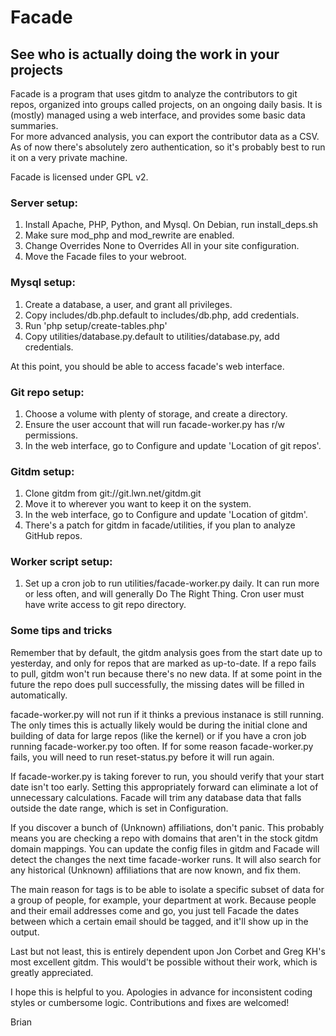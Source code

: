 # Facade
## See who is actually doing the work in your projects

Facade is a program that uses gitdm to analyze the contributors to git repos, 
organized into groups called projects, on an ongoing daily basis.  It is 
(mostly) managed using a web interface, and provides some basic data summaries.  
For more advanced analysis, you can export the contributor data as a CSV.  As 
of now there's absolutely zero authentication, so it's probably best to run it 
on a very private machine.

Facade is licensed under GPL v2.

### Server setup:

1. Install Apache, PHP, Python, and Mysql. On Debian, run install_deps.sh
2. Make sure mod_php and mod_rewrite are enabled.
3. Change Overrides None to Overrides All in your site configuration.
4. Move the Facade files to your webroot.

### Mysql setup:

1. Create a database, a user, and grant all privileges.
2. Copy includes/db.php.default to includes/db.php, add credentials.
3. Run 'php setup/create-tables.php'
4. Copy utilities/database.py.default to utilities/database.py, add credentials.

At this point, you should be able to access facade's web interface.

### Git repo setup:

1. Choose a volume with plenty of storage, and create a directory.
2. Ensure the user account that will run facade-worker.py has r/w permissions.
3. In the web interface, go to Configure and update 'Location of git repos'.

### Gitdm setup:

1. Clone gitdm from git://git.lwn.net/gitdm.git
2. Move it to wherever you want to keep it on the system.
3. In the web interface, go to Configure and update 'Location of gitdm'.
4. There's a patch for gitdm in facade/utilities, if you plan to analyze GitHub repos.

### Worker script setup:

1. Set up a cron job to run utilities/facade-worker.py daily.  It can run more 
or less often, and will generally Do The Right Thing. Cron user must have write 
access to git repo directory.

### Some tips and tricks

Remember that by default, the gitdm analysis goes from the start date up to 
yesterday, and only for repos that are marked as up-to-date.  If a repo fails 
to pull, gitdm won't run because there's no new data.  If at some point in the 
future the repo does pull successfully, the missing dates will be filled in 
automatically.

facade-worker.py will not run if it thinks a previous instanace is still 
running.  The only times this is actually likely would be during the initial 
clone and building of data for large repos (like the kernel) or if you have a 
cron job running facade-worker.py too often.  If for some reason 
facade-worker.py fails, you will need to run reset-status.py before it will run 
again.

If facade-worker.py is taking forever to run, you should verify that your start 
date isn't too early.  Setting this appropriately forward can eliminate a lot 
of unnecessary calculations.  Facade will trim any database data that falls 
outside the date range, which is set in Configuration.

If you discover a bunch of (Unknown) affiliations, don't panic. This probably 
means you are checking a repo with domains that aren't in the stock gitdm 
domain mappings.  You can update the config files in gitdm and Facade will 
detect the changes the next time facade-worker runs.  It will also search for 
any historical (Unknown) affiliations that are now known, and fix them.

The main reason for tags is to be able to isolate a specific subset of data for 
a group of people, for example, your department at work.  Because people and 
their email addresses come and go, you just tell Facade the dates between which 
a certain email should be tagged, and it'll show up in the output.

Last but not least, this is entirely dependent upon Jon Corbet and Greg KH's 
most excellent gitdm.  This would't be possible without their work, which is 
greatly appreciated.

I hope this is helpful to you.  Apologies in advance for inconsistent coding 
styles or cumbersome logic.  Contributions and fixes are welcomed!

Brian
